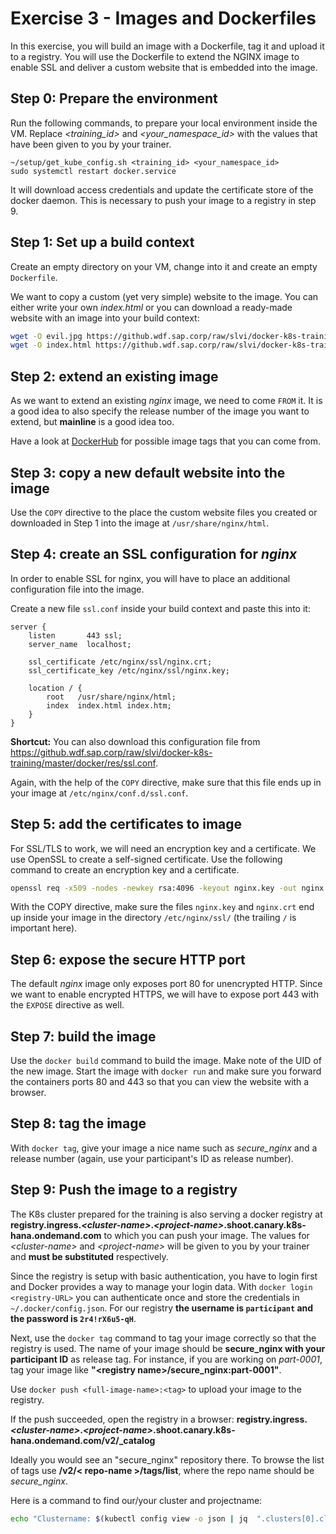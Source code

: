 # Exercise 3 - Images and Dockerfiles

In this exercise, you will build an image with a Dockerfile, tag it and upload it to a registry. You will use the Dockerfile to extend the NGINX image to enable SSL and deliver a custom website that is embedded into the image.

## Step 0: Prepare the environment

Run the following commands, to prepare your local environment inside the VM. Replace _<training_id>_ and _<your_namespace_id>_ with the values that have been given to you by your trainer.

```
~/setup/get_kube_config.sh <training_id> <your_namespace_id>
sudo systemctl restart docker.service
```

It will download access credentials and update the certificate store of the docker daemon. This is necessary to push your image to a registry in step 9.

## Step 1: Set up a build context

Create an empty directory on your VM, change into it and create an empty `Dockerfile`.

We want to copy a custom (yet very simple) website to the image. You can either write your own _index.html_ or you can download a ready-made website with an image into your build context:

```bash
wget -O evil.jpg https://github.wdf.sap.corp/raw/slvi/docker-k8s-training/master/docker/res/evil.jpg
wget -O index.html https://github.wdf.sap.corp/raw/slvi/docker-k8s-training/master/docker/res/evil.html
```

## Step 2: extend an existing image

As we want to extend an existing _nginx_ image, we need to come `FROM` it. It is a good idea to also specify the release number of the image you want to extend, but **mainline** is a good idea too.

Have a look at [DockerHub](https://hub.docker.com/_/nginx) for possible image tags that you can come from.

## Step 3: copy a new default website into the image

Use the `COPY` directive to the place the custom website files you created or downloaded in Step 1 into the image at `/usr/share/nginx/html`.

## Step 4: create an SSL configuration for _nginx_

In order to enable SSL for nginx, you will have to place an additional configuration file into the image.

Create a new file `ssl.conf` inside your build context and paste this into it:

```nginx
server {
    listen       443 ssl;
    server_name  localhost;

    ssl_certificate /etc/nginx/ssl/nginx.crt;
    ssl_certificate_key /etc/nginx/ssl/nginx.key;

    location / {
        root   /usr/share/nginx/html;
        index  index.html index.htm;
    }
}
```

**Shortcut:** You can also download this configuration file from https://github.wdf.sap.corp/raw/slvi/docker-k8s-training/master/docker/res/ssl.conf.

Again, with the help of the `COPY` directive, make sure that this file ends up in your image at `/etc/nginx/conf.d/ssl.conf`.

## Step 5: add the certificates to image

For SSL/TLS to work, we will need an encryption key and a certificate. We use OpenSSL to create a self-signed certificate. Use the following command to create an encryption key and a certificate.

```bash
openssl req -x509 -nodes -newkey rsa:4096 -keyout nginx.key -out nginx.crt -days 365 -subj "/CN=$(hostname)"
```

With the COPY directive, make sure the files `nginx.key` and `nginx.crt` end up inside your image in the directory `/etc/nginx/ssl/` (the trailing `/` is important here).

## Step 6: expose the secure HTTP port

The default _nginx_ image only exposes port 80 for unencrypted HTTP. Since we want to enable encrypted HTTPS, we will have to expose port 443 with the `EXPOSE` directive as well.

## Step 7: build the image

Use the `docker build` command to build the image. Make note of the UID of the new image. Start the image with `docker run` and make sure you forward the containers ports 80 and 443 so that you can view the website with a browser.

## Step 8: tag the image

With `docker tag`, give your image a nice name such as *secure_nginx* and a release number (again, use your participant's ID as release number).

## Step 9: Push the image to a registry

The K8s cluster prepared for the training is also serving a docker registry at  **registry.ingress.*\<cluster-name\>*.*\<project-name\>*.shoot.canary.k8s-hana.ondemand.com** to which you can push your image. The values for *\<cluster-name\>* and *\<project-name\>* will be given to you by your trainer and **must be substituted** respectively.

Since the registry is setup with basic authentication, you have to login first and Docker provides a way to manage your login data. With `docker login <registry-URL>` you can authenticate once and store the credentials in `~/.docker/config.json`. For our registry **the username is `participant` and the password is `2r4!rX6u5-qH`**.

Next, use the `docker tag` command to tag your image correctly so that the registry is used. The name of your image should be **secure_nginx with your participant ID** as release tag. For instance, if you are working on *part-0001*, tag your image like **"\<registry name\>/secure_nginx:part-0001"**.

Use `docker push <full-image-name>:<tag>` to upload your image to the registry.

If the push succeeded, open the registry in a browser: **registry.ingress.*\<cluster-name\>*.*\<project-name\>*.shoot.canary.k8s-hana.ondemand.com/v2/_catalog**

Ideally you would see an "secure_nginx" repository there. To browse the list of tags use **/v2/< repo-name >/tags/list**, where the repo name should be *secure_nginx*.

Here is a command to find our/your cluster and projectname:
```bash
echo "Clustername: $(kubectl config view -o json | jq  ".clusters[0].cluster.server" | cut -d. -f2)"; echo "Projectname: $(kubectl config view -o json | jq  ".clusters[0].cluster.server" | cut -d. -f3)"
```
